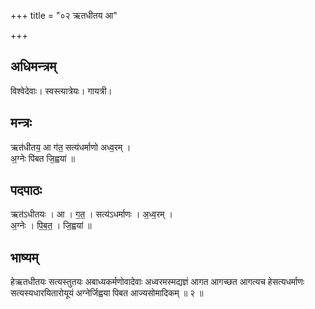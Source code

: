 +++
title = "०२ ऋतधीतय आ"

+++
## अधिमन्त्रम्
विश्वेदेवाः। स्वस्त्यात्रेयः। गायत्री।

## मन्त्रः
ऋत॑धीतय॒ आ ग॑त॒ सत्य॑धर्माणो अध्व॒रम् ।  
अ॒ग्नेः पि॑बत जि॒ह्वया॑ ॥

## पदपाठः
ऋत॑ऽधीतयः । आ । ग॒त॒ । सत्य॑ऽधर्माणः । अ॒ध्व॒रम् ।  
अ॒ग्नेः । पि॒ब॒त॒ । जि॒ह्वया॑ ॥

## भाष्यम्
हेऋतधीतयः सत्यस्तुतयः अबाध्यकर्मणोवादेवाः अध्वरमस्मद्यज्ञं आगत आगच्छत आगत्यच हेसत्यधर्माणः सत्यस्यधारयितारोयूयं अग्नेर्जिह्वया पिबत आज्यसोमादिकम् ॥ २ ॥